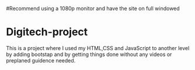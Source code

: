 #Recommend using a 1080p monitor and have the site on full windowed

# Digitech-project
This is a project where I used my HTML,CSS and JavaScript to another level by adding bootstap and by getting things done without any videos or preplaned guidence needed.
